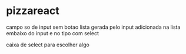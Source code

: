 # pizzareact

campo so de input sem botao
lista gerada pelo input
adicionada na lista embaixo do input
e no tipo com select

caixa de select para escolher algo
